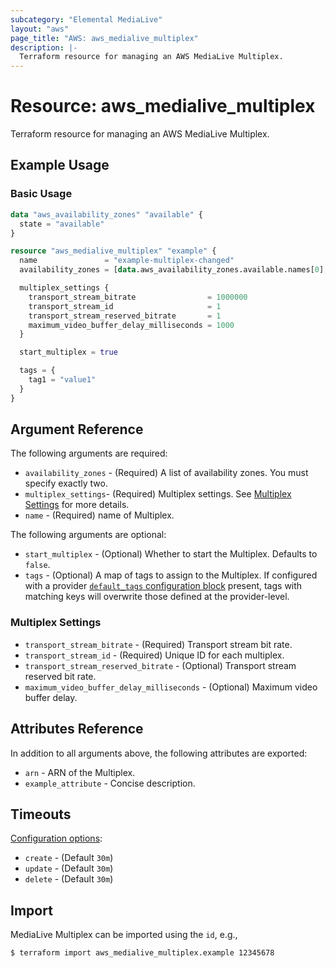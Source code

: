 ```yaml
---
subcategory: "Elemental MediaLive"
layout: "aws"
page_title: "AWS: aws_medialive_multiplex"
description: |-
  Terraform resource for managing an AWS MediaLive Multiplex.
---
```


# Resource: aws_medialive_multiplex

Terraform resource for managing an AWS MediaLive Multiplex.

## Example Usage

### Basic Usage

```terraform
data "aws_availability_zones" "available" {
  state = "available"
}

resource "aws_medialive_multiplex" "example" {
  name               = "example-multiplex-changed"
  availability_zones = [data.aws_availability_zones.available.names[0], data.aws_availability_zones.available.names[1]]

  multiplex_settings {
    transport_stream_bitrate                = 1000000
    transport_stream_id                     = 1
    transport_stream_reserved_bitrate       = 1
    maximum_video_buffer_delay_milliseconds = 1000
  }

  start_multiplex = true

  tags = {
    tag1 = "value1"
  }
}
```

## Argument Reference

The following arguments are required:

* `availability_zones` - (Required) A list of availability zones. You must specify exactly two.
* `multiplex_settings`- (Required) Multiplex settings. See [Multiplex Settings](#multiplex-settings) for more details.
* `name` - (Required) name of Multiplex.

The following arguments are optional:

* `start_multiplex` - (Optional) Whether to start the Multiplex. Defaults to `false`.
* `tags` - (Optional) A map of tags to assign to the Multiplex. If configured with a provider [`default_tags` configuration block](/docs/providers/aws/index.html#default_tags-configuration-block) present, tags with matching keys will overwrite those defined at the provider-level.

### Multiplex Settings

* `transport_stream_bitrate` - (Required) Transport stream bit rate.
* `transport_stream_id` - (Required) Unique ID for each multiplex.
* `transport_stream_reserved_bitrate` - (Optional) Transport stream reserved bit rate.
* `maximum_video_buffer_delay_milliseconds` - (Optional) Maximum video buffer delay.

## Attributes Reference

In addition to all arguments above, the following attributes are exported:

* `arn` - ARN of the Multiplex.
* `example_attribute` - Concise description.

## Timeouts

[Configuration options](https://developer.hashicorp.com/terraform/language/resources/syntax#operation-timeouts):

* `create` - (Default `30m`)
* `update` - (Default `30m`)
* `delete` - (Default `30m`)

## Import

MediaLive Multiplex can be imported using the `id`, e.g.,

```
$ terraform import aws_medialive_multiplex.example 12345678
```
